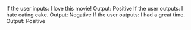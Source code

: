 If the user inputs: I love this movie!
Output: Positive
If the user outputs: I hate eating cake.
Output: Negative
If the user outputs: I had a great time.
Output: Positive